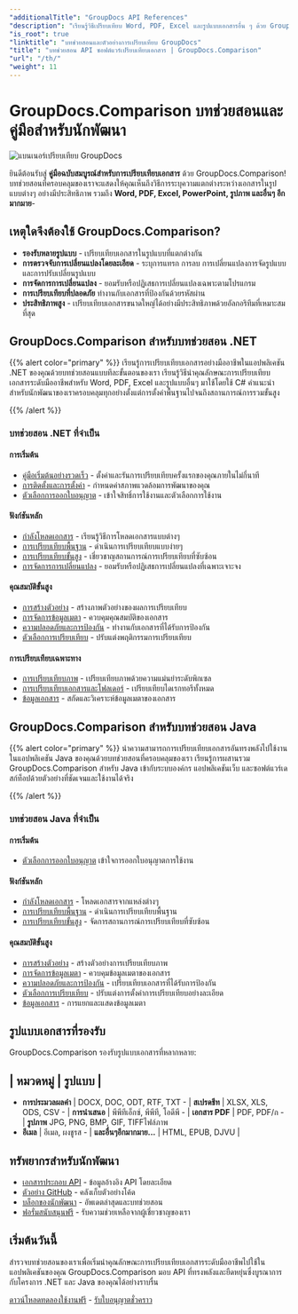 ```yaml
---
"additionalTitle": "GroupDocs API References"
"description": "เรียนรู้วิธีเปรียบเทียบ Word, PDF, Excel และรูปแบบเอกสารอื่น ๆ ด้วย GroupDocs.Comparison API บทช่วยสอนแบบทีละขั้นตอนสำหรับนักพัฒนา .NET และ Java พร้อมตัวอย่างโค้ด"
"is_root": true
"linktitle": "บทช่วยสอนและตัวอย่างการเปรียบเทียบ GroupDocs"
"title": "บทช่วยสอน API ซอฟต์แวร์เปรียบเทียบเอกสาร | GroupDocs.Comparison"
"url": "/th/"
"weight": 11
---
```


# GroupDocs.Comparison บทช่วยสอนและคู่มือสำหรับนักพัฒนา

![แบนเนอร์เปรียบเทียบ GroupDocs](./groupdocs-comparison-net.svg)

ยินดีต้อนรับสู่ **คู่มือฉบับสมบูรณ์สำหรับการเปรียบเทียบเอกสาร** ด้วย GroupDocs.Comparison! บทช่วยสอนที่ครอบคลุมของเราจะแสดงให้คุณเห็นถึงวิธีการระบุความแตกต่างระหว่างเอกสารในรูปแบบต่างๆ อย่างมีประสิทธิภาพ รวมถึง **Word, PDF, Excel, PowerPoint, รูปภาพ และอื่นๆ อีกมากมาย**-

## เหตุใดจึงต้องใช้ GroupDocs.Comparison?

- **รองรับหลายรูปแบบ** - เปรียบเทียบเอกสารในรูปแบบที่แตกต่างกัน
- **การตรวจจับการเปลี่ยนแปลงโดยละเอียด** - ระบุการแทรก การลบ การเปลี่ยนแปลงการจัดรูปแบบ และการปรับเปลี่ยนรูปแบบ
- **การจัดการการเปลี่ยนแปลง** - ยอมรับหรือปฏิเสธการเปลี่ยนแปลงเฉพาะตามโปรแกรม
- **การเปรียบเทียบที่ปลอดภัย** ทำงานกับเอกสารที่ป้องกันด้วยรหัสผ่าน
- **ประสิทธิภาพสูง** - เปรียบเทียบเอกสารขนาดใหญ่ได้อย่างมีประสิทธิภาพด้วยอัลกอริทึมที่เหมาะสมที่สุด

## GroupDocs.Comparison สำหรับบทช่วยสอน .NET

{{% alert color="primary" %}}
เรียนรู้การเปรียบเทียบเอกสารอย่างมืออาชีพในแอปพลิเคชัน .NET ของคุณด้วยบทช่วยสอนแบบทีละขั้นตอนของเรา เรียนรู้วิธีนำคุณลักษณะการเปรียบเทียบเอกสารระดับมืออาชีพสำหรับ Word, PDF, Excel และรูปแบบอื่นๆ มาใช้โดยใช้ C# คำแนะนำสำหรับนักพัฒนาของเราครอบคลุมทุกอย่างตั้งแต่การตั้งค่าพื้นฐานไปจนถึงสถานการณ์การรวมขั้นสูง

{{% /alert %}}

### บทช่วยสอน .NET ที่จำเป็น

<div class="row">
<div class="col-md-6">

#### การเริ่มต้น
- [คู่มือเริ่มต้นอย่างรวดเร็ว](./net/quick-start/) - ตั้งค่าและรันการเปรียบเทียบครั้งแรกของคุณภายในไม่กี่นาที
- [การติดตั้งและการตั้งค่า](./net/getting-started/) - กำหนดค่าสภาพแวดล้อมการพัฒนาของคุณ
- [ตัวเลือกการออกใบอนุญาต](./net/licensing-configuration/) - เข้าใจสิทธิ์การใช้งานและตัวเลือกการใช้งาน

#### ฟังก์ชันหลัก
- [กำลังโหลดเอกสาร](./net/document-loading/) - เรียนรู้วิธีการโหลดเอกสารแบบต่างๆ
- [การเปรียบเทียบพื้นฐาน](./net/basic-comparison/) - ดำเนินการเปรียบเทียบแบบง่ายๆ
- [การเปรียบเทียบขั้นสูง](./net/advanced-comparison/) - เชี่ยวชาญสถานการณ์การเปรียบเทียบที่ซับซ้อน
- [การจัดการการเปลี่ยนแปลง](./net/change-management/) - ยอมรับหรือปฏิเสธการเปลี่ยนแปลงที่เฉพาะเจาะจง

</div>
<div class="col-md-6">

#### คุณสมบัติขั้นสูง
- [การสร้างตัวอย่าง](./net/preview-generation/) - สร้างภาพตัวอย่างของผลการเปรียบเทียบ
- [การจัดการข้อมูลเมตา](./net/metadata-management/) - ควบคุมคุณสมบัติของเอกสาร
- [ความปลอดภัยและการป้องกัน](./net/security-protection/) - ทำงานกับเอกสารที่ได้รับการป้องกัน
- [ตัวเลือกการเปรียบเทียบ](./net/comparison-options/) - ปรับแต่งพฤติกรรมการเปรียบเทียบ

#### การเปรียบเทียบเฉพาะทาง
- [การเปรียบเทียบภาพ](./net/image-comparison/) - เปรียบเทียบภาพด้วยความแม่นยำระดับพิกเซล
- [การเปรียบเทียบเอกสารและโฟลเดอร์](./net/documents-and-folder-comparison/) - เปรียบเทียบไดเรกทอรีทั้งหมด
- [ข้อมูลเอกสาร](./net/document-information/) - สกัดและวิเคราะห์ข้อมูลเมตาของเอกสาร

</div>
</div>

## GroupDocs.Comparison สำหรับบทช่วยสอน Java

{{% alert color="primary" %}}
นำความสามารถการเปรียบเทียบเอกสารอันทรงพลังไปใช้งานในแอปพลิเคชัน Java ของคุณด้วยบทช่วยสอนที่ครอบคลุมของเรา เรียนรู้การผสานรวม GroupDocs.Comparison สำหรับ Java เข้ากับระบบองค์กร แอปพลิเคชันเว็บ และซอฟต์แวร์เดสก์ท็อปด้วยตัวอย่างที่ชัดเจนและใช้งานได้จริง

{{% /alert %}}

### บทช่วยสอน Java ที่จำเป็น

<div class="row">
<div class="col-md-6">

#### การเริ่มต้น
- [ตัวเลือกการออกใบอนุญาต](./java/licensing-configuration) เข้าใจการออกใบอนุญาตการใช้งาน

#### ฟังก์ชันหลัก
- [กำลังโหลดเอกสาร](./java/document-loading/) - โหลดเอกสารจากแหล่งต่างๆ
- [การเปรียบเทียบพื้นฐาน](./java/basic-comparison/) - ดำเนินการเปรียบเทียบพื้นฐาน
- [การเปรียบเทียบขั้นสูง](./java/advanced-comparison/) - จัดการสถานการณ์การเปรียบเทียบที่ซับซ้อน

</div>
<div class="col-md-6">

#### คุณสมบัติขั้นสูง
- [การสร้างตัวอย่าง](./java/preview-generation/) - สร้างตัวอย่างการเปรียบเทียบภาพ
- [การจัดการข้อมูลเมตา](./java/metadata-management/) - ควบคุมข้อมูลเมตาของเอกสาร
- [ความปลอดภัยและการป้องกัน](./java/security-protection/) - เปรียบเทียบเอกสารที่ได้รับการป้องกัน
- [ตัวเลือกการเปรียบเทียบ](./java/comparison-options/) - ปรับแต่งการตั้งค่าการเปรียบเทียบอย่างละเอียด
- [ข้อมูลเอกสาร](./java/document-information) - การแยกและแสดงข้อมูลเมตา

</div>
</div>

## รูปแบบเอกสารที่รองรับ

GroupDocs.Comparison รองรับรูปแบบเอกสารที่หลากหลาย:

| หมวดหมู่ | รูปแบบ |
-
- **การประมวลผลคำ** | DOCX, DOC, ODT, RTF, TXT -
| **สเปรดชีท** | XLSX, XLS, ODS, CSV -
| **การนำเสนอ** | พีพีทีเอ็กซ์, พีพีที, โอดีพี -
| **เอกสาร PDF** | PDF, PDF/ก -
| **รูปภาพ** JPG, PNG, BMP, GIF, TIFFไฟล์ภาพ
- **อีเมล** | อีเมล, ผงชูรส -
| **และอื่นๆอีกมากมาย...** | HTML, EPUB, DJVU |

## ทรัพยากรสำหรับนักพัฒนา

- [เอกสารประกอบ API](https://reference.groupdocs.com/comparison/) - ข้อมูลอ้างอิง API โดยละเอียด
- [ตัวอย่าง GitHub](https://github.com/groupdocs-comparison/) - คลังเก็บตัวอย่างโค้ด
- [บล็อกของนักพัฒนา](https://blog.groupdocs.com/category/comparison/) - อัพเดตล่าสุดและบทช่วยสอน
- [ฟอรั่มสนับสนุนฟรี](https://forum.groupdocs.com/c/comparison/) - รับความช่วยเหลือจากผู้เชี่ยวชาญของเรา

## เริ่มต้นวันนี้

สำรวจบทช่วยสอนของเราเพื่อเริ่มนำคุณลักษณะการเปรียบเทียบเอกสารระดับมืออาชีพไปใช้ในแอปพลิเคชันของคุณ GroupDocs.Comparison มอบ API ที่ทรงพลังและยืดหยุ่นซึ่งบูรณาการกับโครงการ .NET และ Java ของคุณได้อย่างราบรื่น

[ดาวน์โหลดทดลองใช้งานฟรี](https://releases.groupdocs.com/comparison) - [รับใบอนุญาตชั่วคราว](https://purchase.groupdocs.com/temporary-license)